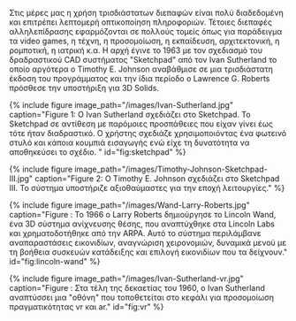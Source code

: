 Στις μέρες μας η χρήση τρισδιάστατων διεπαφών είναι πολύ διαδεδομένη και επιτρέπει λεπτομερή οπτικοποίηση πληροφοριών. Τέτοιες διεπαφές αλληλεπίδρασης εφαρμόζονται σε πολλούς τομείς όπως για παράδειγμα τα video games, η τέχνη, η προσομοίωση, η εκπαίδευση,  αρχιτεκτονική, η ρομποτική, η ιατρική κ.α. Η αρχή έγινε το 1963 με τον σχεδιασμό του δραδραστικού CAD συστήματος "Sketchpad" από τον Ivan Sutherland το οποίο αργότερα ο Timothy E. Johnson αναβάθμισε σε μια τρισδιάστατη έκδοση του προγράμματος και την ίδια περίοδο ο Lawrence G. Roberts πρόσθεσε την υποστήριξη για 3D Solids.

{% include figure image_path="/images/Ivan-Sutherland.jpg" caption="Figure 1: Ο Ivan Sutherland σχεδιάζει στο Sketchpad. To Sketchpad σε αντίθεση με παρόμοιες προσπάθειες που είχαν γίνει έως τότε ήταν διαδραστικό. Ο χρήστης σχεδιάζε χρησιμοποιόντας ένα φωτεινό στυλό και κάποια κουμπιά εισαγωγής ενώ είχε τη δυνατότητα να αποθηκεύσει το σχέδιο. " id="fig:sketchpad" %}

{% include figure image_path="/images/Timothy-Johnson-Sketchpad-III.jpg" caption="Figure 2: O Timothy E. Johnson σχεδιάζει στο Sketchpad III. Το σύστημα υποστήριζε αξιοθαύμαστες για την εποχή λειτουργίες." %}

{% include figure image_path="/images/Wand-Larry-Roberts.jpg" caption="Figure : To 1966 o Larry Roberts δημιούργησε το Lincoln Wand, ένα 3D σύστημα ανίχνευσης θέσης, που αναπτύχθηκε στα Lincoln Labs και χρηματοδοτήθηκε από την ARPA. Αυτό το σύστημα περιλάμβανε αναπαραστάσεις εικονιδίων, αναγνώριση χειρονομιών, δυναμικά μενού με τη βοήθεια συσκευών κατάδειξης και επιλογή εικονιδίων που τα δείχνουν." id="fig:lincoln-wand" %}

{% include figure image_path="/images/Ivan-Sutherland-vr.jpg" caption="Figure : Στα τέλη της δεκαετίας του 1960, ο Ivan Sutherland αναπτύσσει μια "οθόνη" που τοποθετείται στο κεφάλι για προσομοίωση πραγματικότητας vr και ar." id="fig:vr" %}



[^1]: fig:sketchpad

[^2]: fig:lincoln-wand
[^3]: fig:vr
